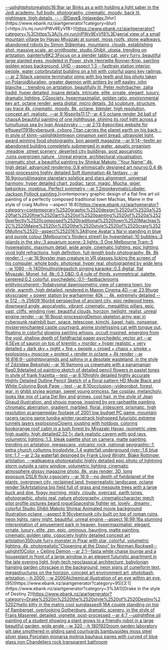 [--uplight](https://www.ebank.nz/aiartgenerator?category=--uplight)[photorealistic](https://www.ebank.nz/aiartgenerator?category=photorealistic)[16:9](https://www.ebank.nz/aiartgenerator?category=16%3A9)[jar jar Binks as a with holding a light saber in the Jedi academy, full body, photography, cinematic, moody, back lit, nightmare, high details, -- - @Dave$ (relaxe](https://www.ebank.nz/aiartgenerator?category=jar%2520jar%2520Binks%2520as%2520a%2520with%2520holding%2520a%2520light%2520saber%2520in%2520the%2520Jedi%2520academy%2C%2520full%2520body%2C%2520photography%2C%2520cinematic%2C%2520moody%2C%2520back%2520lit%2C%2520nightmare%2C%2520high%2520details%2C%2520--%2520-%2520%40Dave%24%2520%28relaxe)[day.](https://www.ebank.nz/aiartgenerator?category=day.)[blur](https://www.ebank.nz/aiartgenerator?category=blur)[<https://s.mj.run/riPWv9EyVf8>](https://www.ebank.nz/aiartgenerator?category=%3Chttps%3A//s.mj.run/riPWv9EyVf8%3E)[aerial view of a small mountain village by Hayao Miyazaki at sunset, moss roofs, stone walkways, abandoned robots by Simon Stålenhag, mountains, clouds, establishing shot, massive scale, an ornithopter, studio Ghibli, utopia, trending on artstation, painterly](https://www.ebank.nz/aiartgenerator?category=aerial%2520view%2520of%2520a%2520small%2520mountain%2520village%2520by%2520Hayao%2520Miyazaki%2520at%2520sunset%2C%2520moss%2520roofs%2C%2520stone%2520walkways%2C%2520abandoned%2520robots%2520by%2520Simon%2520St%C3%A5lenhag%2C%2520mountains%2C%2520clouds%2C%2520establishing%2520shot%2C%2520massive%2520scale%2C%2520an%2520ornithopter%2C%2520studio%2520Ghibli%2C%2520utopia%2C%2520trending%2520on%2520artstation%2C%2520painterly)[8K](https://www.ebank.nz/aiartgenerator?category=8K)[2:3](https://www.ebank.nz/aiartgenerator?category=2%3A3)[Focus on a slender tabby cat, very furry, beautiful large slanted eyes, modeled in Poser, style Henriette Ronner-Knip, swirling golden wisps background, UHD --aspect 1:3  --fast](https://www.ebank.nz/aiartgenerator?category=Focus%2520on%2520a%2520slender%2520tabby%2520cat%2C%2520very%2520furry%2C%2520beautiful%2520large%2520slanted%2520eyes%2C%2520modeled%2520in%2520Poser%2C%2520style%2520Henriette%2520Ronner-Knip%2C%2520swirling%2520golden%2520wisps%2520background%2C%2520UHD%2520--aspect%25201%3A3%2520%2520--fast)[train station interior, people, water color](https://www.ebank.nz/aiartgenerator?category=train%2520station%2520interior%2C%2520people%2C%2520water%2520color)[brutalist building on a hill with colorful piano key railings, -- ar 2:1](https://www.ebank.nz/aiartgenerator?category=brutalist%2520building%2520on%2520a%2520hill%2520with%2520colorful%2520piano%2520key%2520railings%2C%2520--%2520ar%25202%3A1)[black vampire terminator pimp with big teeth and lips photo taken on Polaroid](https://www.ebank.nz/aiartgenerator?category=black%2520vampire%2520terminator%2520pimp%2520with%2520big%2520teeth%2520and%2520lips%2520photo%2520taken%2520on%2520Polaroid)[blur](https://www.ebank.nz/aiartgenerator?category=blur)[alien, greater daemon with antlers by  jeff easley, john blanche : : trending on artstation, beautifully lit, Peter mohrbacher, zaha hadid, hyper detailed, insane details, intricate, elite, ornate, elegant, luxury, dramatic lighting, CGsociety, hypermaximalist, golden ratio, environmental key art, octane render, weta digital, micro details, 3d sculpture, structure, ray trace 4k, cinematic, moody, 8k, octane, blender, high resolution, concept art, realistic, —ar 9:16](https://www.ebank.nz/aiartgenerator?category=alien%2C%2520greater%2520daemon%2520with%2520antlers%2520by%2520%2520jeff%2520easley%2C%2520john%2520blanche%2520%3A%2520%3A%2520trending%2520on%2520artstation%2C%2520beautifully%2520lit%2C%2520Peter%2520mohrbacher%2C%2520zaha%2520hadid%2C%2520hyper%2520detailed%2C%2520insane%2520details%2C%2520intricate%2C%2520elite%2C%2520ornate%2C%2520elegant%2C%2520luxury%2C%2520dramatic%2520lighting%2C%2520CGsociety%2C%2520hypermaximalist%2C%2520golden%2520ratio%2C%2520environmental%2520key%2520art%2C%2520octane%2520render%2C%2520weta%2520digital%2C%2520micro%2520details%2C%25203d%2520sculpture%2C%2520structure%2C%2520ray%2520trace%25204k%2C%2520cinematic%2C%2520moody%2C%25208k%2C%2520octane%2C%2520blender%2C%2520high%2520resolution%2C%2520concept%2520art%2C%2520realistic%2C%2520%E2%80%94ar%25209%3A16)[spirits](https://www.ebank.nz/aiartgenerator?category=spirits)[11:17](https://www.ebank.nz/aiartgenerator?category=11%3A17)[--ar 4:5 octane render 3d ball of chaos](https://www.ebank.nz/aiartgenerator?category=--ar%25204%3A5%2520octane%2520render%25203d%2520ball%2520of%2520chaos)[A beautiful painting of one lighthouse, shining its roof light across a tumultuous sea by Ivan Aivazovsky :: --ar 2:1](https://www.ebank.nz/aiartgenerator?category=A%2520beautiful%2520painting%2520of%2520one%2520lighthouse%2C%2520shining%2520its%2520roof%2520light%2520across%2520a%2520tumultuous%2520sea%2520by%2520Ivan%2520Aivazovsky%2520%3A%3A%2520--ar%25202%3A1)[3:4](https://www.ebank.nz/aiartgenerator?category=3%3A4)[geocities website for elfquest](https://www.ebank.nz/aiartgenerator?category=geocities%2520website%2520for%2520elfquest)[11918](https://www.ebank.nz/aiartgenerator?category=11918)[cyberpunk, cyborg Titan carries the planet earth on his back :: in style of klimt](https://www.ebank.nz/aiartgenerator?category=cyberpunk%2C%2520cyborg%2520Titan%2520carries%2520the%2520planet%2520earth%2520on%2520his%2520back%2520%3A%3A%2520in%2520style%2520of%2520klimt)[--uplight](https://www.ebank.nz/aiartgenerator?category=--uplight)[klimt](https://www.ebank.nz/aiartgenerator?category=klimt)[neon cinnamon swirl bread, ultraviolet light, award winning food photography, bon appetit magazine --ar 9:14](https://www.ebank.nz/aiartgenerator?category=neon%2520cinnamon%2520swirl%2520bread%2C%2520ultraviolet%2520light%2C%2520award%2520winning%2520food%2520photography%2C%2520bon%2520appetit%2520magazine%2520--ar%25209%3A14)[--test](https://www.ebank.nz/aiartgenerator?category=--test)[In an abandoned building completely submerged in water ,aquatic organism ,meadow ,street scenery ,deserted city buildings, post apocalyptic ,ruins,overgrown nature , Unreal engine, architectural visualisation, cinematic shot, a beautiful painting by Shinkai Makoto ''Your Name'',4k, high detail, advanced rendering::0.8 whimsically designed art nourvo:0.4 4k post-processing highly detailed,Soft illumination,4k,fantasy, --ar 16:9](https://www.ebank.nz/aiartgenerator?category=In%2520an%2520abandoned%2520building%2520completely%2520submerged%2520in%2520water%2520%2Caquatic%2520organism%2520%2Cmeadow%2520%2Cstreet%2520scenery%2520%2Cdeserted%2520city%2520buildings%2C%2520post%2520apocalyptic%2520%2Cruins%2Covergrown%2520nature%2520%2C%2520Unreal%2520engine%2C%2520architectural%2520visualisation%2C%2520cinematic%2520shot%2C%2520a%2520beautiful%2520painting%2520by%2520Shinkai%2520Makoto%2520%27%27Your%2520Name%27%27%2C4k%2C%2520high%2520detail%2C%2520advanced%2520rendering%3A%3A0.8%2520whimsically%2520designed%2520art%2520nourvo%3A0.4%25204k%2520post-processing%2520highly%2520detailed%2CSoft%2520illumination%2C4k%2Cfantasy%2C%2520--ar%252016%3A9)[ground](https://www.ebank.nz/aiartgenerator?category=ground)[/imagine planetary solstice and stars alignment, universal harmony, hyper detailed chart, zodiac, tarot, magic, Mucha, giger, beksinksy, moebius. Perfect symmetry --ar 1:2](https://www.ebank.nz/aiartgenerator?category=/imagine%2520planetary%2520solstice%2520and%2520stars%2520alignment%2C%2520universal%2520harmony%2C%2520hyper%2520detailed%2520chart%2C%2520zodiac%2C%2520tarot%2C%2520magic%2C%2520Mucha%2C%2520giger%2C%2520beksinksy%2C%2520moebius.%2520Perfect%2520symmetry%2520--ar%25201%3A2)[monkeymatic](https://www.ebank.nz/aiartgenerator?category=monkeymatic)[Lobster. Jackson Pollock painting.](https://www.ebank.nz/aiartgenerator?category=Lobster.%2520Jackson%2520Pollock%2520painting.)[contemporary graphic design of a flat fine art oil painting of a perfectly composed traditional town Machias, Maine in the style of craig Mullins --aspect 16:8](https://www.ebank.nz/aiartgenerator?category=contemporary%2520graphic%2520design%2520of%2520a%2520flat%2520fine%2520art%2520oil%2520painting%2520of%2520a%2520perfectly%2520composed%2520traditional%2520town%2520Machias%2C%2520Maine%2520in%2520the%2520style%2520of%2520craig%2520Mullins%2520--aspect%252016%3A8)[one Avatar's Na'vi standing in blue and purple colour [Melbourne's flinders street] by hyperdetail::10 bubbles::3 islands in the sky::3 aquarium scene::3 lights::3 One Melbourne Tram::5 hyperealistic, maximum detail, wide angle, cinematic lighting, epic lighting, vivid light refractions, high definition, full-length body photography, 8k, 8k render::1 —ar 16:9](https://www.ebank.nz/aiartgenerator?category=one%2520Avatar%27s%2520Na%27vi%2520standing%2520in%2520blue%2520and%2520purple%2520colour%2520%5BMelbourne%27s%2520flinders%2520street%5D%2520by%2520hyperdetail%3A%3A10%2520bubbles%3A%3A3%2520islands%2520in%2520the%2520sky%3A%3A3%2520aquarium%2520scene%3A%3A3%2520lights%3A%3A3%2520One%2520Melbourne%2520Tram%3A%3A5%2520hyperealistic%2C%2520maximum%2520detail%2C%2520wide%2520angle%2C%2520cinematic%2520lighting%2C%2520epic%2520lighting%2C%2520vivid%2520light%2520refractions%2C%2520high%2520definition%2C%2520full-length%2520body%2520photography%2C%25208k%2C%25208k%2520render%3A%3A1%2520%E2%80%94ar%252016%3A9)[oyster man creature in VR glasses licking the screen of his computer, whole body, photoreal, hyper real, photographed by wide lens --w 1080 --h 1400](https://www.ebank.nz/aiartgenerator?category=oyster%2520man%2520creature%2520in%2520VR%2520glasses%2520licking%2520the%2520screen%2520of%2520his%2520computer%2C%2520whole%2520body%2C%2520photoreal%2C%2520hyper%2520real%2C%2520photographed%2520by%2520wide%2520lens%2520--w%25201080%2520--h%25201400)[mullins](https://www.ebank.nz/aiartgenerator?category=mullins)[Vegas](https://www.ebank.nz/aiartgenerator?category=Vegas)[lich singing karaoke::0.3 digital, flat Miyazaki, Monet, hd, 8k::0.3 D&D::0.4 rule of thirds, symmetrical, palette, centered:0.2 colorful, psychedelic::0.1](https://www.ebank.nz/aiartgenerator?category=lich%2520singing%2520karaoke%3A%3A0.3%2520digital%2C%2520flat%2520Miyazaki%2C%2520Monet%2C%2520hd%2C%25208k%3A%3A0.3%2520D%26D%3A%3A0.4%2520rule%2520of%2520thirds%2C%2520symmetrical%2C%2520palette%2C%2520centered%3A0.2%2520colorful%2C%2520psychedelic%3A%3A0.1)[--fast](https://www.ebank.nz/aiartgenerator?category=--fast)[backrooms entity](https://www.ebank.nz/aiartgenerator?category=backrooms%2520entity)[incoherent:-1](https://www.ebank.nz/aiartgenerator?category=incoherent%3A-1)[hd](https://www.ebank.nz/aiartgenerator?category=hd)[abysmal dawn](https://www.ebank.nz/aiartgenerator?category=abysmal%2520dawn)[isometric view of camera town, toy style, warmth, high detailed, rendered in Maxon Cinema 4D —ar 23:9](https://www.ebank.nz/aiartgenerator?category=isometric%2520view%2520of%2520camera%2520town%2C%2520toy%2520style%2C%2520warmth%2C%2520high%2520detailed%2C%2520rendered%2520in%2520Maxon%2520Cinema%25204D%2520%E2%80%94ar%252023%3A9)[huge skyscraper + power station by warhammer 40k : : 4k, extremely detailed --w 512 --h 2560](https://www.ebank.nz/aiartgenerator?category=huge%2520skyscraper%2520%2B%2520power%2520station%2520by%2520warhammer%252040k%2520%3A%2520%3A%25204k%2C%2520extremely%2520detailed%2520--w%2520512%2520--h%25202560)[9:16](https://www.ebank.nz/aiartgenerator?category=9%3A16)[orbit perspective of ancient city, epic redwood trees, downward angle, apocalyptic, vibrant, cinematic, megalithic pillars, epic, vast, cliffs, winding river, beautiful clouds, horizon, twilight, realist, unreal engine render --ar 16:9](https://www.ebank.nz/aiartgenerator?category=orbit%2520perspective%2520of%2520ancient%2520city%2C%2520epic%2520redwood%2520trees%2C%2520downward%2520angle%2C%2520apocalyptic%2C%2520vibrant%2C%2520cinematic%2C%2520megalithic%2520pillars%2C%2520epic%2C%2520vast%2C%2520cliffs%2C%2520winding%2520river%2C%2520beautiful%2520clouds%2C%2520horizon%2C%2520twilight%2C%2520realist%2C%2520unreal%2520engine%2520render%2520--ar%252016%3A9)[post-processing](https://www.ebank.nz/aiartgenerator?category=post-processing)[Demon skeleton army war in cyberpunk realm](https://www.ebank.nz/aiartgenerator?category=Demon%2520skeleton%2520army%2520war%2520in%2520cyberpunk%2520realm)[bill burr, space, telescope, kimchi, bagel, halo, nonsense, mystery](https://www.ebank.nz/aiartgenerator?category=bill%2520burr%2C%2520space%2C%2520telescope%2C%2520kimchi%2C%2520bagel%2C%2520halo%2C%2520nonsense%2C%2520mystery)[enchanted castle courtyard. anime style](https://www.ebank.nz/aiartgenerator?category=enchanted%2520castle%2520courtyard.%2520anime%2520style)[hissing cat with tongue out, floating in colorful glowing swirling whisps, occult inspired, emerging from the void, shallow depth of field](https://www.ebank.nz/aiartgenerator?category=hissing%2520cat%2520with%2520tongue%2520out%2C%2520floating%2520in%2520colorful%2520glowing%2520swirling%2520whisps%2C%2520occult%2520inspired%2C%2520emerging%2520from%2520the%2520void%2C%2520shallow%2520depth%2520of%2520field)[fractal paper psychedelic vector art --ar 4:5](https://www.ebank.nz/aiartgenerator?category=fractal%2520paper%2520psychedelic%2520vector%2520art%2520--ar%25204%3A5)[Eye of sauron on top of kremlin + mordor +  hyper realistic + very detailed + dark sky + night + fire + people + crowd + chaos + smoke + explosions+ moscow + protest + render in octane + 4k render --ar 16:8](https://www.ebank.nz/aiartgenerator?category=Eye%2520of%2520sauron%2520on%2520top%2520of%2520kremlin%2520%2B%2520mordor%2520%2B%2520%2520hyper%2520realistic%2520%2B%2520very%2520detailed%2520%2B%2520dark%2520sky%2520%2B%2520night%2520%2B%2520fire%2520%2B%2520people%2520%2B%2520crowd%2520%2B%2520chaos%2520%2B%2520smoke%2520%2B%2520explosions%2B%2520moscow%2520%2B%2520protest%2520%2B%2520render%2520in%2520octane%2520%2B%25204k%2520render%2520--ar%252016%3A8)[16:9](https://www.ebank.nz/aiartgenerator?category=16%3A9)[--uplight](https://www.ebank.nz/aiartgenerator?category=--uplight)[pyramids and sphinx in a desolate wasteland, in the style of Zdzisław Beksiński --ar 16:9](https://www.ebank.nz/aiartgenerator?category=pyramids%2520and%2520sphinx%2520in%2520a%2520desolate%2520wasteland%2C%2520in%2520the%2520style%2520of%2520Zdzis%C5%82aw%2520Beksi%C5%84ski%2520--ar%252016%3A9)[among us crewmate with a panamanian flag](https://www.ebank.nz/aiartgenerator?category=among%2520us%2520crewmate%2520with%2520a%2520panamanian%2520flag)[0.9](https://www.ebank.nz/aiartgenerator?category=0.9)[detailed oil painting sketch of detailed pencil flowers in pastel tones in style of frank frazetta --test --ar 8:10](https://www.ebank.nz/aiartgenerator?category=detailed%2520oil%2520painting%2520sketch%2520of%2520detailed%2520pencil%2520flowers%2520in%2520pastel%2520tones%2520in%2520style%2520of%2520frank%2520frazetta%2520--test%2520--ar%25208%3A10)[highly detailed highly accurate Highly Detailed Outline Pencil Sketch of a floral pattern HD Mode Black and White Coloring Book Page  --test --ar 8:10](https://www.ebank.nz/aiartgenerator?category=highly%2520detailed%2520highly%2520accurate%2520Highly%2520Detailed%2520Outline%2520Pencil%2520Sketch%2520of%2520a%2520floral%2520pattern%2520HD%2520Mode%2520Black%2520and%2520White%2520Coloring%2520Book%2520Page%2520%2520--test%2520--ar%25208%3A10)[occlusion](https://www.ebank.nz/aiartgenerator?category=occlusion)[--video](https://www.ebank.nz/aiartgenerator?category=--video)[robot, forest, war, in ghibli style](https://www.ebank.nz/aiartgenerator?category=robot%2C%2520forest%2C%2520war%2C%2520in%2520ghibli%2520style)[a woman, sweet young princess, fae cosplay, melancholy, looks like mix of Lana Del Rey and grimes, cool hair, in the style of Jean Giraud illustration, and shoujo manga, inspired by pre raphaelite painting, chromatic aberration, gradient, marbled, floral, iridescent, prismatic, high resolution scan](https://www.ebank.nz/aiartgenerator?category=a%2520woman%2C%2520sweet%2520young%2520princess%2C%2520fae%2520cosplay%2C%2520melancholy%2C%2520looks%2520like%2520mix%2520of%2520Lana%2520Del%2520Rey%2520and%2520grimes%2C%2520cool%2520hair%2C%2520in%2520the%2520style%2520of%2520Jean%2520Giraud%2520illustration%2C%2520and%2520shoujo%2520manga%2C%2520inspired%2520by%2520pre%2520raphaelite%2520painting%2C%2520chromatic%2520aberration%2C%2520gradient%2C%2520marbled%2C%2520floral%2C%2520iridescent%2C%2520prismatic%2C%2520high%2520resolution%2520scan)[gameplay footage of 2001 low budget PC game, mountain racers racing game tundra winter racetrack highspeed futuristic extreme tunnels lasers explosions](https://www.ebank.nz/aiartgenerator?category=gameplay%2520footage%2520of%25202001%2520low%2520budget%2520PC%2520game%2C%2520mountain%2520racers%2520racing%2520game%2520tundra%2520winter%2520racetrack%2520highspeed%2520futuristic%2520extreme%2520tunnels%2520lasers%2520explosions)[Clowns jousting with hotdogs, coloring book](https://www.ebank.nz/aiartgenerator?category=Clowns%2520jousting%2520with%2520hotdogs%2C%2520coloring%2520book)[orange roof cabin in a lush forest by Miyazaki Hayao, isometric view, high quality, high detailed](https://www.ebank.nz/aiartgenerator?category=orange%2520roof%2520cabin%2520in%2520a%2520lush%2520forest%2520by%2520Miyazaki%2520Hayao%2C%2520isometric%2520view%2C%2520high%2520quality%2C%2520high%2520detailed)[2:3](https://www.ebank.nz/aiartgenerator?category=2%3A3)[2:1](https://www.ebank.nz/aiartgenerator?category=2%3A1)[< dark realistic cavern with god rays, volumetric lighting::1.3, bleak palette shot on camera, matte painting, trending on artstation, megascans, volcanic rock, national geographic::1, petra church collumns troglodyte::1.4 waterfall underground river::1.6 blue tint::1.7 —ar 2:3](https://www.ebank.nz/aiartgenerator?category=%3C%2520dark%2520realistic%2520cavern%2520with%2520god%2520rays%2C%2520volumetric%2520lighting%3A%3A1.3%2C%2520bleak%2520palette%2520shot%2520on%2520camera%2C%2520matte%2520painting%2C%2520trending%2520on%2520artstation%2C%2520megascans%2C%2520volcanic%2520rock%2C%2520national%2520geographic%3A%3A1%2C%2520petra%2520church%2520collumns%2520troglodyte%3A%3A1.4%2520waterfall%2520underground%2520river%3A%3A1.6%2520blue%2520tint%3A%3A1.7%2520%E2%80%94ar%25202%3A3)[a waterfall desinged by Frank Lloyd Wright, Blake Rottinger, artstation, --wallpaper](https://www.ebank.nz/aiartgenerator?category=a%2520waterfall%2520desinged%2520by%2520Frank%2520Lloyd%2520Wright%2C%2520Blake%2520Rottinger%2C%2520artstation%2C%2520--wallpaper)[a photorealistic highly detailed epic photo of lightning storm outside a rainy window, volumetric lighting, cinematic atmosphere,glossy magazine photo, 8k, vray render, 3D, long exposure,DSLR,flickr,cgsociety --ar 16:9 --no depth of field](https://www.ebank.nz/aiartgenerator?category=a%2520photorealistic%2520highly%2520detailed%2520epic%2520photo%2520of%2520lightning%2520storm%2520outside%2520a%2520rainy%2520window%2C%2520volumetric%2520lighting%2C%2520cinematic%2520atmosphere%2Cglossy%2520magazine%2520photo%2C%25208k%2C%2520vray%2520render%2C%25203D%2C%2520long%2520exposure%2CDSLR%2Cflickr%2Ccgsociety%2520--ar%252016%3A9%2520--no%2520depth%2520of%2520field)[planet of the plants, overgrown city, reclaimed land, hyperrealistic landscape, octane render 5k](https://www.ebank.nz/aiartgenerator?category=planet%2520of%2520the%2520plants%2C%2520overgrown%2520city%2C%2520reclaimed%2520land%2C%2520hyperrealistic%2520landscape%2C%2520octane%2520render%25205k)[Artstation](https://www.ebank.nz/aiartgenerator?category=Artstation)[a big field full of grass and mesquite trees with a large buck and doe, foggy morning, misty, cloudy, overcast, earth tones, photographic, photo real, nature photography, cinematic](https://www.ebank.nz/aiartgenerator?category=a%2520big%2520field%2520full%2520of%2520grass%2520and%2520mesquite%2520trees%2520with%2520a%2520large%2520buck%2520and%2520doe%2C%2520foggy%2520morning%2C%2520misty%2C%2520cloudy%2C%2520overcast%2C%2520earth%2520tones%2C%2520photographic%2C%2520photo%2520real%2C%2520nature%2520photography%2C%2520cinematic)[character mech pilot profile pictures beard rogue](https://www.ebank.nz/aiartgenerator?category=character%2520mech%2520pilot%2520profile%2520pictures%2520beard%2520rogue)[Spaceship fighter jet, lovely , dreamy , colorful,Studio Ghibli,Makoto Shinkai,Animated movie background illustration,octane --aspect 9:16](https://www.ebank.nz/aiartgenerator?category=Spaceship%2520fighter%2520jet%2C%2520lovely%2520%2C%2520dreamy%2520%2C%2520colorful%2CStudio%2520Ghibli%2CMakoto%2520Shinkai%2CAnimated%2520movie%2520background%2520illustration%2Coctane%2520--aspect%25209%3A16)[cyberpunk city built on top of roman ruins, neon lights, rainy night, beautiful, unreal engine --aspect 16:9](https://www.ebank.nz/aiartgenerator?category=cyberpunk%2520city%2520built%2520on%2520top%2520of%2520roman%2520ruins%2C%2520neon%2520lights%2C%2520rainy%2520night%2C%2520beautiful%2C%2520unreal%2520engine%2520--aspect%252016%3A9)[9:16](https://www.ebank.nz/aiartgenerator?category=9%3A16)[a stunning interpretation of  amusement park in heaven, hypermaximalist, elegant, ornate, luxury, elite, zen, epic, ominous, haunting, matte painting, cinematic,golden ratio, cgsociety highly detailed concept art artstation](https://www.ebank.nz/aiartgenerator?category=a%2520stunning%2520interpretation%2520of%2520%2520amusement%2520park%2520in%2520heaven%2C%2520hypermaximalist%2C%2520elegant%2C%2520ornate%2C%2520luxury%2C%2520elite%2C%2520zen%2C%2520epic%2C%2520ominous%2C%2520haunting%2C%2520matte%2520painting%2C%2520cinematic%2Cgolden%2520ratio%2C%2520cgsociety%2520highly%2520detailed%2520concept%2520art%2520artstation)[350](https://www.ebank.nz/aiartgenerator?category=350)[cute furry monster in Pixar with star, colorful, volumetric lighting, 4k, photorealistic](https://www.ebank.nz/aiartgenerator?category=cute%2520furry%2520monster%2520in%2520Pixar%2520with%2520star%2C%2520colorful%2C%2520volumetric%2520lighting%2C%25204k%2C%2520photorealistic)["Clopening at the Dispo" by Norman Rockwell](https://www.ebank.nz/aiartgenerator?category=%22Clopening%2520at%2520the%2520Dispo%22%2520by%2520Norman%2520Rockwell)[--uplight](https://www.ebank.nz/aiartgenerator?category=--uplight)[10](https://www.ebank.nz/aiartgenerator?category=10)[Color + Ceiling Demon --ar 2:1](https://www.ebank.nz/aiartgenerator?category=Color%2520%2B%2520Ceiling%2520Demon%2520--ar%25202%3A1)[--fast](https://www.ebank.nz/aiartgenerator?category=--fast)[a white chaise lounge and a houseplant in front of a large window in an elegent futuristic apartment in the late evening light, high-tech neoclassical architecture, babylonian hanging garden cityscape in the background, neon signs of cuneiform text, megastructures on the horizon, concept art environment art, photobash, artstation --h 2000 --w 2000](https://www.ebank.nz/aiartgenerator?category=a%2520white%2520chaise%2520lounge%2520and%2520a%2520houseplant%2520in%2520front%2520of%2520a%2520large%2520window%2520in%2520an%2520elegent%2520futuristic%2520apartment%2520in%2520the%2520late%2520evening%2520light%2C%2520high-tech%2520neoclassical%2520architecture%2C%2520babylonian%2520hanging%2520garden%2520cityscape%2520in%2520the%2520background%2C%2520neon%2520signs%2520of%2520cuneiform%2520text%2C%2520megastructures%2520on%2520the%2520horizon%2C%2520concept%2520art%2520environment%2520art%2C%2520photobash%2C%2520artstation%2520--h%25202000%2520--w%25202000)[Alchemical illustration of an eye within an eye.](https://www.ebank.nz/aiartgenerator?category=Alchemical%2520illustration%2520of%2520an%2520eye%2520within%2520an%2520eye.)[95](https://www.ebank.nz/aiartgenerator?category=95)[3:1](https://www.ebank.nz/aiartgenerator?category=3%3A1)[Drake in the style of Destiny 2](https://www.ebank.nz/aiartgenerator?category=Drake%2520in%2520the%2520style%2520of%2520Destiny%25202)[hello kitty in the matrix cool sunglasses](https://www.ebank.nz/aiartgenerator?category=hello%2520kitty%2520in%2520the%2520matrix%2520cool%2520sunglasses)[9:16](https://www.ebank.nz/aiartgenerator?category=9%3A16)[A couple standing on top of Ramberget, overlooking Gothenburg, dramatic scenery, in the style of Frans Masereel, detailed, vignette, post-processed   --ar 4:7 --uplight](https://www.ebank.nz/aiartgenerator?category=A%2520couple%2520standing%2520on%2520top%2520of%2520Ramberget%2C%2520overlooking%2520Gothenburg%2C%2520dramatic%2520scenery%2C%2520in%2520the%2520style%2520of%2520Frans%2520Masereel%2C%2520detailed%2C%2520vignette%2C%2520post-processed%2520%2520%2520--ar%25204%3A7%2520--uplight)[fine oil painting of a student showing a plant grows to a friendly robot in a large beautiful garden, wide angle --w 320 --h 180](https://www.ebank.nz/aiartgenerator?category=fine%2520oil%2520painting%2520of%2520a%2520student%2520showing%2520a%2520plant%2520grows%2520to%2520a%2520friendly%2520robot%2520in%2520a%2520large%2520beautiful%2520garden%2C%2520wide%2520angle%2520--w%2520320%2520--h%2520180)[1920](https://www.ebank.nz/aiartgenerator?category=1920)[room garden laboratory  gilt lake  smothered in gilding sand courtyards bambusoides moss steel silver glass  Porcelain monarsa molinia bauhaus panes with  curved of blue glass iron Chandeliers  rock transparent bathroom](https://www.ebank.nz/aiartgenerator?category=room%2520garden%2520laboratory%2520%2520gilt%2520lake%2520%2520smothered%2520in%2520gilding%2520sand%2520courtyards%2520bambusoides%2520moss%2520steel%2520silver%2520glass%2520%2520Porcelain%2520monarsa%2520molinia%2520bauhaus%2520panes%2520with%2520%2520curved%2520of%2520blue%2520glass%2520iron%2520Chandeliers%2520%2520rock%2520transparent%2520bathroom)